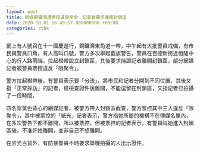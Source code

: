 ```yaml
---
layout: post
title: 網媒銅鑼灣遭票控違限聚令　記者被要求離開封鎖區
date: 2020-10-01 16:49:57.000000000 +08:00
categories: rthk
---
```


網上有人號召在十一國慶遊行，銅鑼灣東角道一帶，中午起有大批警員戒備，有市民與警員口角，有人高叫口號，警方多次舉起藍旗警告，警員在百德新街近恒隆中心的行人路兩端，拉起橙帶設立封鎖區，其後要求持證記者離開封鎖區，部分網媒記者被警員票控違反「限聚令」。

警方拉起橙帶後，有警員表示要「分流」，將市民和記者分開到不同位置，其後又指「正常採訪」的記者，經檢查證件後離開，不能逗留在封鎖區，又指記者已拍攝了一段時間。

四名穿黃色背心的網媒記者，被警方帶入封鎖區截查，警方票控其中三人違反「限聚令」，其中被票控的「紙光」記者表示，警方指她所屬的機構不在傳媒名單內，在多次警告下都不離開，所以被票控。但被票控的記者表示，有警員叫她進入封鎖區後，不准許她離開，並非自己不想離開。

在崇光百貨外，有防暴警員不時要求舉機拍攝的人出示證件。
